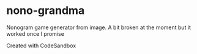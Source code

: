 # nono-grandma

Nonogram game generator from image. A bit broken at the moment but it worked once I promise

Created with CodeSandbox
